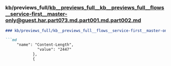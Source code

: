 ### kb/previews_full/kb__previews_full__kb__previews_full__flows__service-first__master-only@guest.har.part073.md.part001.md.part002.md

```md
### kb/previews_full/kb__previews_full__flows__service-first__master-only@guest.har.part073.md.part001.md (part 002)

```md
     "name": "Content-Length",
              "value": "2447"
            },
            {
    
```

```

```
